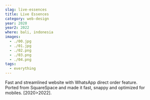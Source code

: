 ```yaml
---
slag: live-essences
title: Live Essences
category: web-design
year: 2020
year2: 2022
where: bali, indonesia
images:
  - ./00.jpg
  - ./01.jpg
  - ./02.png
  - ./03.png
  - ./04.png
tags:
  - everything
---
```


Fast and streamlined website with WhatsApp direct order feature.<br>
Ported from SquareSpace and made it fast, snappy and optimized for mobiles.
[2020>2022].
